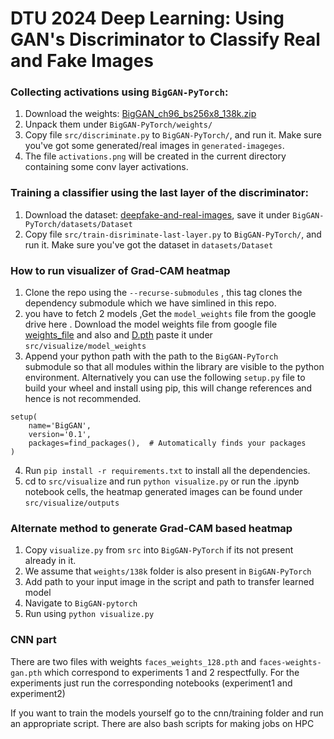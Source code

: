 # DTU 2024 Deep Learning: Using GAN's Discriminator to Classify Real and Fake Images

### Collecting activations using `BigGAN-PyTorch`:

1. Download the weights: [BigGAN_ch96_bs256x8_138k.zip](https://drive.google.com/file/d/1nAle7FCVFZdix2--ks0r5JBkFnKw8ctW/view)
2. Unpack them under `BigGAN-PyTorch/weights/`
3. Copy file `src/discriminate.py` to `BigGAN-PyTorch/`, and run it. Make sure you've got some generated/real images in `generated-imageges`.
4. The file `activations.png` will be created in the current directory containing some conv layer activations.

### Training a classifier using the last layer of the discriminator:

1. Download the dataset: [deepfake-and-real-images](https://www.kaggle.com/datasets/manjilkarki/deepfake-and-real-images), save it under `BigGAN-PyTorch/datasets/Dataset`
2. Copy file `src/train-disriminate-last-layer.py` to `BigGAN-PyTorch/`, and run it. Make sure you've got the dataset in `datasets/Dataset`

### How to run visualizer of Grad-CAM heatmap
1. Clone the repo using the `--recurse-submodules` , this tag clones the dependency submodule which we have simlined in this repo.
2. you have to fetch 2 models ,Get the `model_weights` file from the google drive here . Download the model weights file from google file [weights_file](https://drive.google.com/drive/folders/1IHT0uvJRCyn7BZ3hq8qoNGF1VYCLCRI9?usp=sharing)  and also  and [D.pth](https://drive.google.com/drive/folders/1IHT0uvJRCyn7BZ3hq8qoNGF1VYCLCRI9) paste it under `src/visualize/model_weights` 
3. Append your python path with the path to the `BigGAN-PyTorch` submodule so that all modules within the library are visible to the python environment. Alternatively you can use the following `setup.py` file to build your wheel and install using pip, this will change references and hence is not recommended.
```
setup(
    name='BigGAN',
    version='0.1',
    packages=find_packages(),  # Automatically finds your packages
)
```
4. Run `pip install -r requirements.txt` to install all the dependencies.
5. cd to `src/visualize` and run `python visualize.py` or run the .ipynb notebook cells, the heatmap generated images can be found under `src/visualize/outputs` 
### Alternate method to generate Grad-CAM based heatmap
1. Copy `visualize.py` from `src` into `BigGAN-PyTorch`   if its not present already in it.
2. We assume that `weights/138k` folder is also present in `BigGAN-PyTorch`
2. Add path to your input image in the script and path to transfer learned model
3. Navigate to `BigGAN-pytorch`
4. Run using `python visualize.py`

### CNN part
There are two files with weights `faces_weights_128.pth` and `faces-weights-gan.pth` which correspond to experiments 1 and 2 respectfully.
For the experiments just run the corresponding notebooks (experiment1 and experiment2)

If you want to train the models yourself go to the cnn/training folder and run an appropriate script. There are also bash scripts for making jobs on HPC
